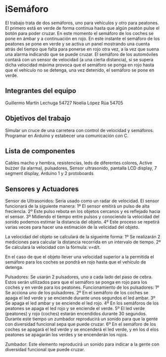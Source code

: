 # iSemáforo
El trabajo trata de dos semáforos, uno para vehículos y otro para peatones. El primero está en verde de forma continua hasta que algún peatón pulse el botón para poder cruzar. En este momento el semáforo de los coches se pone en ámbar y a continuación en rojo. En este instante el semáforo de los peatones se pone en verde y se activa un panel mostrando una cuenta atrás del tiempo que falta para ponerse en rojo otra vez, a la vez que suena una alarma indicando que se puede cruzar.
El semáforo de los automóviles contará con un sensor de velocidad (a una cierta distancia), si se supera dicha velocidad máxima provoca que el semáforo se ponga en rojo hasta que el vehículo no se detenga, una vez detenido, el semáforo se pone en verde.

## Integrantes del equipo
Guillermo Martín Lechuga 54727
Noelia López Rúa 54705

## Objetivos del trabajo
Simular un cruce de una carretera con control de velocidad y semáforos.
Programar en Arduino y estabecer una comunicación con C.

## Lista de componentes
Cables macho y hembra,
resistencias,
leds de diferentes colores,
Active buzzer (la alarma),
pulsadores,
Sensor ultrasonido,
pantalla LCD display,
7 segment display,
Arduino 1 y
2 protoboards

## Sensores y Actuadores
Sensor de Ultrasonidos:
  Sería usado como un radar de velocidad.
  El sensor funcionará de la siguiente manera:
    1º El sensor emitirá un pulso de alta freciencia.
    2º Este pulso rebota en los objetos cercanos y es reflejado hacia el sensor.
    3º Midiendo el tiempo entre pulsos y conociendo la velocidad del sonido podemos estimar la distancia del objeto.
    4º Este proceso se repetirá varias veces para hacer una estimación de la velicidad del objeto.
  
  La velocidad del objeto se calculará de la sigueinte forma:
    1º Se realizarán 2 mediciones para calcular la distancia recorrida en un intervalo de tiempo.
    2º Se calculará la velocidad con la fórmula: v=d/t.
    
  En el caso de que el objeto llever una velocidad superior a la permitida el semáforo para los coches se pondrá en rojo hasta que el vehículo de detenga.

Pulsadores:
  Se usarán 2 pulsadores, uno a cada lado del paso de cebra. Estos serán utilizados para que el semáforo se ponga en rojo para  los coches y en verde para los peatones. 
  Funcionamiento de los pulsadores:
    1º Se acciona uno de los pulsadores.
    2º En el semáforo de los coches se apaga el led verde y se enciende durante unos segundos el led ambar.
    3º Se apaga el led ambar y se enciende el led rojo.
    4º En los semáforos de los peatones se apaga el led rojo y se enciende el verde.
    5º El led verde (peatones) y rojo (coches) estarán encendidos durante 30 segundos. Durante este tiempo un zumbador reproducirá un sonido para que la gente con diversidad funcional sepa que puede cruzar.
    6º En el semáforo de los coches se apagará el led verde y se encenderá el led verde, y en los d elos peatones se apagarán los verdes y se encenderán los rojos.

Zumbador:
  Este elemento reproducirá un sonido para indicar a la gente con diversidad funcional que puede cruzar.
